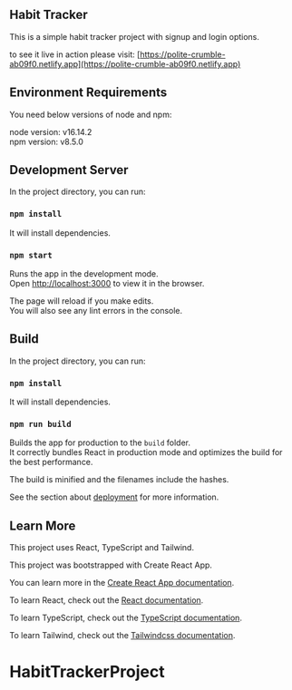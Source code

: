 ## Habit Tracker

This is a simple habit tracker project with signup and login options.

to see it live in action please visit: [https://polite-crumble-ab09f0.netlify.app](https://polite-crumble-ab09f0.netlify.app)

## Environment Requirements

You need below versions of node and npm:

node version: v16.14.2 \
npm version: v8.5.0

## Development Server

In the project directory, you can run:

### `npm install`

It will install dependencies.

### `npm start`

Runs the app in the development mode.\
Open [http://localhost:3000](http://localhost:3000) to view it in the browser.

The page will reload if you make edits.\
You will also see any lint errors in the console.

## Build

In the project directory, you can run:

### `npm install`

It will install dependencies.

### `npm run build`

Builds the app for production to the `build` folder.\
It correctly bundles React in production mode and optimizes the build for the best performance.

The build is minified and the filenames include the hashes.

See the section about [deployment](https://facebook.github.io/create-react-app/docs/deployment) for more information.

## Learn More

This project uses React, TypeScript and Tailwind.

This project was bootstrapped with Create React App.

You can learn more in the [Create React App documentation](https://facebook.github.io/create-react-app/docs/getting-started).

To learn React, check out the [React documentation](https://reactjs.org/).

To learn TypeScript, check out the [TypeScript documentation](https://www.typescriptlang.org/docs/).

To learn Tailwind, check out the [Tailwindcss documentation](https://tailwindcss.com/docs/installation).

# HabitTrackerProject
